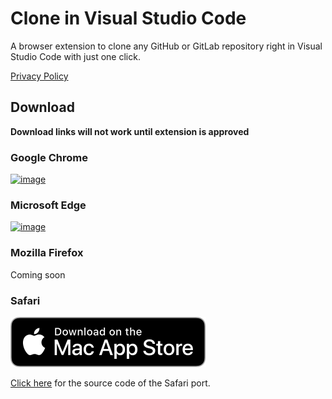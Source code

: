 # Clone in Visual Studio Code

A browser extension to clone any GitHub or GitLab repository right in Visual Studio Code with just one click.

[Privacy Policy](https://ahnafmahmud.me/apps/CloneInVSCode/PrivacyPolicy.html)

## Download

**Download links will not work until extension is approved**

### Google Chrome

[![image](https://user-images.githubusercontent.com/44692189/184990816-0e709ef1-d0d7-4539-b168-ef1880a62295.png)](https://chrome.google.com/webstore/detail/bafggjdhleamglhfhbilngjelbnfblof/)

### Microsoft Edge

[![image](https://user-images.githubusercontent.com/44692189/184991371-ef2061ed-02ac-4837-8764-a2f6a3fb73c4.png)](https://microsoftedge.microsoft.com/addons/detail/idolkdgdllilclecodkncimdbmmclmje)

### Mozilla Firefox

Coming soon

### Safari

[![image](./badges/MacAppStore.svg)](https://apps.apple.com/us/app/clone-in-vs-code/id1640113540)

[Click here](https://github.com/infinitepower18/CloneInVSCode-Safari) for the source code of the Safari port.
